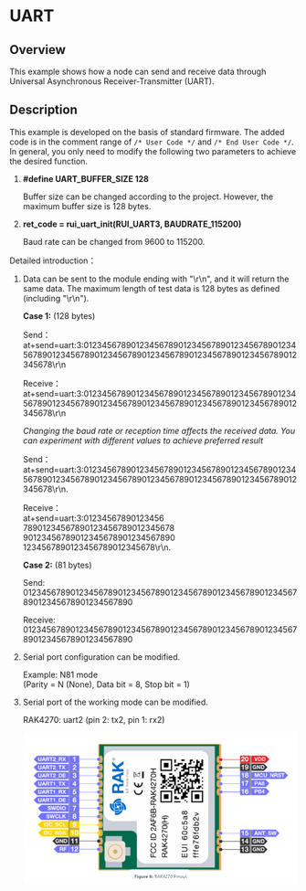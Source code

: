 # UART

## Overview

This example shows how a node can send and receive data through Universal Asynchronous Receiver-Transmitter (UART).




## Description

This example is developed on the basis of standard firmware. The added code is in the comment range of `/* User Code */` and `/* End User Code */`. In general, you only need to modify the following two parameters to achieve the desired function.

1. **#define UART_BUFFER_SIZE   128**

    Buffer size can be changed according to the project. However, the maximum buffer size is 128 bytes.

2. **ret_code = rui_uart_init(RUI_UART3, BAUDRATE_115200)**  

    Baud rate can be changed from 9600 to 115200.

Detailed introduction：

1. Data can be sent to the module ending with "\r\n", and it will return the same data. The maximum length of test data is 128 bytes as defined (including "\r\n").

   **Case 1:** (128 bytes)

   Send：
   at+send=uart:3:0123456789012345678901234567890123456789012345678901234567890123456789012345678901234567890123456789012345678\r\n                         

   Receive：
   at+send=uart:3:0123456789012345678901234567890123456789012345678901234567890123456789012345678901234567890123456789012345678\r\n     
   
   *Changing the baud rate or reception time affects the received data. You can experiment with different values to achieve preferred result*

   Send：
   at+send=uart:3:0123456789012345678901234567890123456789012345678901234567890123456789012345678901234567890123456789012345678\r\n.  

   Receive：<br>
   at+send=uart:3:01234567890123456<br>
   78901234567890123456789012345678<br>
   90123456789012345678901234567890<br>
   1234567890123456789012345678\r\n.    

   **Case 2:** (81 bytes)

   Send:<br>
   012345678901234567890123456789012345678901234567890123456789012345678901234567890

   Receive:<br>
   012345678901234567890123456789012345678901234567890123456789012345678901234567890

2. Serial port configuration can be modified.

    Example: N81 mode<br>
    (Parity = N (None), Data bit = 8, Stop bit = 1)

3. Serial port of the working mode can be modified.

     RAK4270: uart2 (pin 2: tx2, pin 1: rx2) 
     
     <img src="../../../assets/rui/RAK4270 .png" alt="schematic" style="max-width:100%;">
